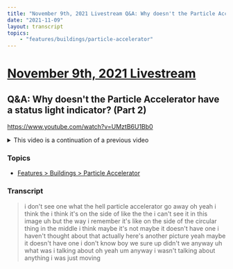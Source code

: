 ```yaml
---
title: "November 9th, 2021 Livestream Q&A: Why doesn't the Particle Accelerator have a status light indicator? (Part 2)"
date: "2021-11-09"
layout: transcript
topics:
    - "features/buildings/particle-accelerator"
---
```

# [November 9th, 2021 Livestream](../2021-11-09.md)
## Q&A: Why doesn't the Particle Accelerator have a status light indicator? (Part 2)
https://www.youtube.com/watch?v=UMztB6U1Bb0
<details>
<summary>This video is a continuation of a previous video</summary>

* [November 9th, 2021 Livestream Q&A: Why doesn't the Particle Accelerator have a status light indicator? (Part 1)](./yt-1Tg_9PXHD9Q.md) [https://www.youtube.com/watch?v=1Tg_9PXHD9Q](https://www.youtube.com/watch?v=1Tg_9PXHD9Q)
</details>


### Topics
* [Features > Buildings > Particle Accelerator](../topics/features/buildings/particle-accelerator.md)

### Transcript

> i don't see one what the hell particle accelerator go away oh yeah i think the i think it's on the side of like the the i can't see it in this image uh but the way i remember it's like on the side of the circular thing in the middle i think maybe it's not maybe it doesn't have one i haven't thought about that actually here's another picture yeah maybe it doesn't have one i don't know boy we sure up didn't we anyway uh what was i talking about oh yeah um anyway i wasn't talking about anything i was just moving
